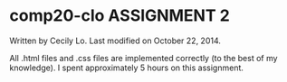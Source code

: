 comp20-clo
ASSIGNMENT 2
===============

Written by Cecily Lo.
Last modified on October 22, 2014.

All .html files and .css files are implemented correctly (to the best of my knowledge). I spent approximately 5 hours on this assignment.
